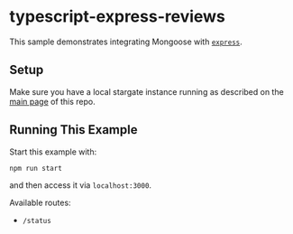 # typescript-express-reviews

This sample demonstrates integrating Mongoose with [`express`](https://www.npmjs.com/package/express).

## Setup

Make sure you have a local stargate instance running as described on the [main page](../README.md) of this repo.


## Running This Example

Start this example with:

```sh
npm run start
```

and then access it via `localhost:3000`.

Available routes:

- `/status`
